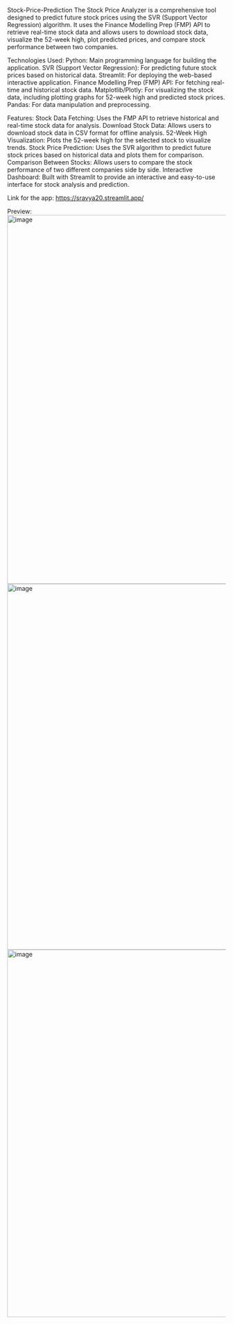 Stock-Price-Prediction
The Stock Price Analyzer is a comprehensive tool designed to predict future stock prices using the SVR (Support Vector Regression) algorithm. It uses the Finance Modelling Prep (FMP) API to retrieve real-time stock data and allows users to download stock data, visualize the 52-week high, plot predicted prices, and compare stock performance between two companies.


Technologies Used: 
Python: Main programming language for building the application.
SVR (Support Vector Regression): For predicting future stock prices based on historical data.
Streamlit: For deploying the web-based interactive application.
Finance Modelling Prep (FMP) API: For fetching real-time and historical stock data.
Matplotlib/Plotly: For visualizing the stock data, including plotting graphs for 52-week high and predicted stock prices.
Pandas: For data manipulation and preprocessing.

Features:
Stock Data Fetching: Uses the FMP API to retrieve historical and real-time stock data for analysis.
Download Stock Data: Allows users to download stock data in CSV format for offline analysis.
52-Week High Visualization: Plots the 52-week high for the selected stock to visualize trends.
Stock Price Prediction: Uses the SVR algorithm to predict future stock prices based on historical data and plots them for comparison.
Comparison Between Stocks: Allows users to compare the stock performance of two different companies side by side.
Interactive Dashboard: Built with Streamlit to provide an interactive and easy-to-use interface for stock analysis and prediction.

Link for the app:
https://sravya20.streamlit.app/

Preview:
<img width="1899" height="850" alt="image" src="https://github.com/user-attachments/assets/e06116c9-e65c-4df7-acce-1aae1a292014" />
<img width="1900" height="843" alt="image" src="https://github.com/user-attachments/assets/26a8c7c3-85c8-431b-97c3-a3529095ad18" />
<img width="1839" height="847" alt="image" src="https://github.com/user-attachments/assets/7dde3c2e-63e6-4e69-b983-5567845dbbf0" />


